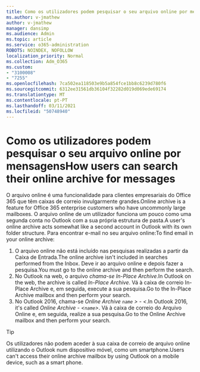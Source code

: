 ```yaml
---
title: Como os utilizadores podem pesquisar o seu arquivo online por mensagens
ms.author: v-jmathew
author: v-jmathew
manager: dansimp
ms.audience: Admin
ms.topic: article
ms.service: o365-administration
ROBOTS: NOINDEX, NOFOLLOW
localization_priority: Normal
ms.collection: Adm_O365
ms.custom:
- "3100008"
- "7255"
ms.openlocfilehash: 7ca502ea118503e9b5a854fce1bb8c6239d780f6
ms.sourcegitcommit: 6312ee31561db36104f32282d019d069ede69174
ms.translationtype: MT
ms.contentlocale: pt-PT
ms.lasthandoff: 03/11/2021
ms.locfileid: "50748940"
---
```

# <a name="how-users-can-search-their-online-archive-for-messages"></a><span data-ttu-id="c71e4-102">Como os utilizadores podem pesquisar o seu arquivo online por mensagens</span><span class="sxs-lookup"><span data-stu-id="c71e4-102">How users can search their online archive for messages</span></span>

<span data-ttu-id="c71e4-103">O arquivo online é uma funcionalidade para clientes empresariais do Office 365 que têm caixas de correio invulgarmente grandes.</span><span class="sxs-lookup"><span data-stu-id="c71e4-103">Online archive is a feature for Office 365 enterprise customers who have uncommonly large mailboxes.</span></span> <span data-ttu-id="c71e4-104">O arquivo online de um utilizador funciona um pouco como uma segunda conta no Outlook com a sua própria estrutura de pasta.</span><span class="sxs-lookup"><span data-stu-id="c71e4-104">A user's online archive acts somewhat like a second account in Outlook with its own folder structure.</span></span> <span data-ttu-id="c71e4-105">Para encontrar e-mail no seu arquivo online:</span><span class="sxs-lookup"><span data-stu-id="c71e4-105">To find email in your online archive:</span></span>

1. <span data-ttu-id="c71e4-106">O arquivo online não está incluído nas pesquisas realizadas a partir da Caixa de Entrada.</span><span class="sxs-lookup"><span data-stu-id="c71e4-106">The online archive isn't included in searches performed from the Inbox.</span></span> <span data-ttu-id="c71e4-107">Deve ir ao arquivo online e depois fazer a pesquisa.</span><span class="sxs-lookup"><span data-stu-id="c71e4-107">You must go to the online archive and then perform the search.</span></span>
2. <span data-ttu-id="c71e4-108">No Outlook na web, o arquivo *chama-se In-Place Archive*.</span><span class="sxs-lookup"><span data-stu-id="c71e4-108">In Outlook on the web, the archive is called *In-Place Archive*.</span></span> <span data-ttu-id="c71e4-109">Vá à caixa de correio In-Place Archive e, em seguida, execute a sua pesquisa.</span><span class="sxs-lookup"><span data-stu-id="c71e4-109">Go to the In-Place Archive mailbox and then perform your search.</span></span>
3. <span data-ttu-id="c71e4-110">No Outlook 2016, chama-se *Online Archive `name` > - <*.</span><span class="sxs-lookup"><span data-stu-id="c71e4-110">In Outlook 2016, it's called *Online Archive - <`name`>*.</span></span> <span data-ttu-id="c71e4-111">Vá à caixa de correio do Arquivo Online e, em seguida, realize a sua pesquisa.</span><span class="sxs-lookup"><span data-stu-id="c71e4-111">Go to the Online Archive mailbox and then perform your search.</span></span>

> [!TIP]
> <span data-ttu-id="c71e4-112">Os utilizadores não podem aceder à sua caixa de correio de arquivo online utilizando o Outlook num dispositivo móvel, como um smartphone.</span><span class="sxs-lookup"><span data-stu-id="c71e4-112">Users can't access their online archive mailbox by using Outlook on a mobile device, such as a smart phone.</span></span>
